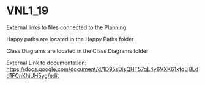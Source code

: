 # VNL1_19

External links to files connected to the Planning

Happy paths are located in the Happy Paths folder

Class Diagrams are located in the Class Diagrams folder

External Link to documentation: https://docs.google.com/document/d/1D95sDisQHT57qL4y6VXK61xfdLj8Ldd1FCnKhjUH5yg/edit
